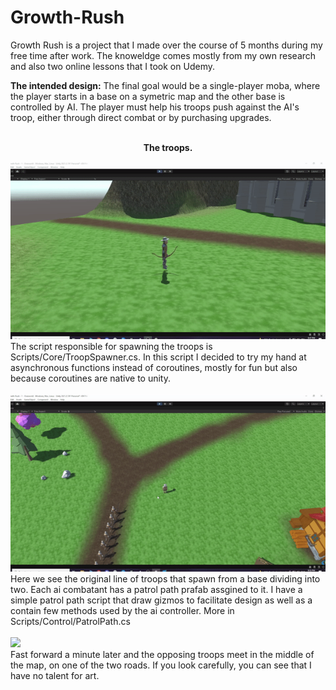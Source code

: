 # Growth-Rush
Growth Rush is a project that I made over the course of 5 months during my free time after work. 
The knoweldge comes mostly from my own research and also two online lessons that I took on Udemy.


<strong>The intended design:</strong>
The final goal would be a single-player moba, where the player starts in a base on a symetric map and the other base is controlled by AI.
The player must help his troops push against the AI's troop, either through direct combat or by purchasing upgrades.
<br>
<br>
<p align="center">
<strong>The troops.</strong>
 
<img src="./GameplayGifs/TroopsSpawning.gif"><br>
The script responsible for spawning the troops is Scripts/Core/TroopSpawner.cs.
In this script I decided to try my hand at asynchronous functions instead of coroutines, mostly for fun but also because coroutines are native to unity.
<br>
 <br>
<img src="./GameplayGifs/PatrolPath.gif"><br>
Here we see the original line of troops that spawn from a base dividing into two. Each ai combatant has a patrol path prafab assgined to it.
I have a simple patrol path script that draw gizmos to facilitate design as well as a contain few methods used by the ai controller.
More in Scripts/Control/PatrolPath.cs
 <br>
 <br>
<img src="./GameplayGifs/TroopsCombat.gif"><br>
Fast forward a minute later and the opposing troops meet in the middle of the map, on one of the two roads.
If you look carefully, you can see that I have no talent for art.
  
</p>
